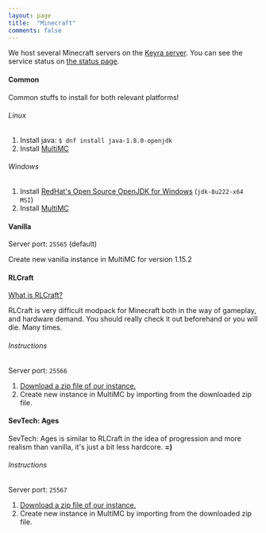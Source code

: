 ```yaml
---
layout: page
title:  "Minecraft"
comments: false
---
```


We host several Minecraft servers on the [Keyra server](https://rhea.dev/persephone). You can see the service status on [the status page](https://status.rhea.dev).

#### Common

Common stuffs to install for both relevant platforms!

###### Linux

1. Install java: `$ dnf install java-1.8.0-openjdk`
2. Install [MultiMC](https://multimc.org)

###### Windows

1. Install [RedHat's Open Source OpenJDK for Windows](https://developers.redhat.com/products/openjdk/download) (`jdk-8u222-x64 MSI`)
2. Install [MultiMC](https://multimc.org)

#### Vanilla

Server port: `25565` (default)

Create new vanilla instance in MultiMC for version 1.15.2

#### RLCraft

[What is RLCraft?](https://www.youtube.com/watch?v=tbRAUWNf-2Y)

RLCraft is very difficult modpack for Minecraft both in the way of gameplay, and hardware demand. You should really check it out beforehand or you will die. Many times.

###### Instructions

Server port: `25566`

1. [Download a zip file of our instance.](https://valkyrja.app/files/Valhalla-RLCraft-1.12.2-v2.7.1.zip)
2. Create new instance in MultiMC by importing from the downloaded zip file.

#### SevTech: Ages

SevTech: Ages is similar to RLCraft in the idea of progression and more realism than vanilla, it's just a bit less hardcore. **=)**

###### Instructions

Server port: `25567`

1. [Download a zip file of our instance.](https://valkyrja.app/files/Valhalla-SevTech-1.12.2-v3.1.2-1.zip)
2. Create new instance in MultiMC by importing from the downloaded zip file.

